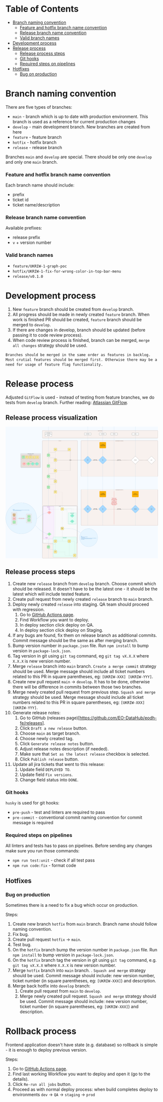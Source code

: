 # Table of Contents

- [Branch naming convention](#Branch-naming-convention)
  - [Feature and hotfix branch name convention](#Feature-and-hotfix-branch-name-convention)
  - [Release branch name convention](#Release-branch-name-convention)
  - [Valid branch names](#Valid-branch-names)
- [Development process](#Development-process)
- [Release process](#Release-process)
  - [Release process steps](#Release-process-steps)
  - [Git hooks](#Git-hooks)
  - [Required steps on pipelines](#Required-steps-on-pipelines)
- [Hotfixes](#Hotfixes)
  - [Bug on production](#Bug-on-production)

# Branch naming convention

There are five types of branches:

- `main` - branch which is up to date with production environment. This branch is used as a reference for current production changes
- `develop` - main development branch. New branches are created from here
- `feature` - feature branch
- `hotfix` - hotfix branch
- `release` - release branch

Branches `main` and `develop` are special. There should be only one `develop` and only one `main` branch.

### Feature and hotfix branch name convention

Each branch name should include:

- prefix
- ticket id
- ticket name/description

### Release branch name convention

Available prefixes:

- release prefix
- `v` + version number

### Valid branch names

- `feature/UKRIW-1-graph-poc`
- `hotfix/UKRIW-1-fix-for-wrong-color-in-top-bar-menu`
- `release/v0.1.0`

# Development process

1. New `feature` branch should be created from `develop` branch.
2. All progress should be made in newly created `feature` branch. When work is finished PR should be created, `feature` branch should be merged to `develop`.
3. If there are changes in develop, branch should be updated (before passing it to code review process).
4. When code review process is finished, branch can be merged, `merge all changes` strategy should be used.

```
Branches should be merged in the same order as features in backlog.
Most crutial features should be merged first. Otherwise there may be a need for usage of feature flag functionality.
```

# Release process

Adjusted `GitFlow` is used - instead of testing from feature branches, we do tests from `develop` branch. Further reading: [Atlassian GitFlow](https://www.atlassian.com/git/tutorials/comparing-workflows/gitflow-workflow).

## Release process visualization

![Release process flow](./schemas/release-process-flow.png)

## Release process steps

1. Create new `release` branch from `develop` branch. Choose commit which should be released. It doesn't have to be the latest one - it should be the latest which will include tested feature.
2. Create pull request from newly created `release` branch to `main` branch.
3. Deploy newly created `release` into staging. QA team should proceed with regression.
   1. Go to [GitHub Actions page](https://github.com/EO-DataHub/eodh-fe/actions).
   2. Find Workflow you want to deploy.
   3. In deploy section click deploy on QA.
   4. In deploy section click deploy on Staging.
4. If any bugs are found, fix them on release branch as additional commits. Commit message should be the same as after merging branch.
5. Bump version number in `package.json` file. Run `npm install` to bump version in `package-lock.json`.
6. Tag version in git using `git tag` command, eg `git tag vX.X.X` where `X.X.X` is new version number.
7. Merge `release` branch into `main` branch. `Create a merge commit` strategy should be used. Merge message should include all ticket numbers related to this PR in square parentheses, eg: `[UKRIW-XXX] [UKRIW-YYY]`.
8. Create new pull request `main` -> `develop`. It has to be done, otherwise there will be difference in commits between those two branches.
9. Merge newly created pull request from previous step. `Squash and merge` strategy should be used. Merge message should include all ticket numbers related to this PR in square parentheses, eg: `[UKRIW-XXX] [UKRIW-YYY]`.
10. Generate release notes:
    1. Go to GitHub (releases page)[https://github.com/EO-DataHub/eodh-fe/releases].
    2. Click `Draft a new release` button.
    3. Choose `main` as target branch.
    4. Choose newly created tag.
    5. Click `Generate release notes` button.
    6. Adjust release notes description (if needed).
    7. Make sure that `Set as the latest release` checkbox is selected.
    8. Click `Publish release` button.
11. Update all jira tickets that went to this release:
    1. Update field `DEPLOYED TO`.
    2. Update field `Fix versions`.
    3. Change field status into `DONE`.

### Git hooks

`husky` is used for git hooks:

- `pre-push` - test and linters are required to pass
- `pre-commit` - conventional commit naming convention for commit message is required

### Required steps on pipelines

All linters and tests has to pass on pipelines.
Before sending any changes make sure you run those commands:

- `npm run test:unit` - check if all test pass
- `npm run code:fix` - format code

## Hotfixes

### Bug on production

Sometimes there is a need to fix a bug which occur on production.

Steps:

1. Create new branch `hotfix` from `main` branch. Branch name should follow naming convention.
2. Fix bug.
3. Create pull request `hotfix` -> `main`.
4. Test bug.
5. On the `hotfix` branch bump the version number in `package.json` file. Run `npm install` to bump version in `package-lock.json`.
6. On the `hotfix` branch tag the version in git using `git tag` command, e.g. `git tag vX.X.X` where `X.X.X` is new version number.
7. Merge `hotfix` branch into `main` branch. . `Squash and merge` strategy should be used. Commit message should include: new version number, ticket number (in square parentheses, eg: `[UKRIW-XXX]`) and description.
8. Merge back hotfix into `develop` branch:
   1. Create pull request from `main` to `develop`.
   2. Merge newly created pull request. `Squash and merge` strategy should be used. Commit message should include: new version number, ticket number (in square parentheses, eg: `[UKRIW-XXX]`) and description.

# Rollback process

Frontend application doesn't have state (e.g. database) so rollback is simple - it is enough to deploy previous version.

Steps:

1. Go to [GitHub Actions page](https://github.com/EO-DataHub/eodh-fe/actions).
2. Find last working Workflow you want to deploy and open it (go to the details).
3. Click `Re-run all jobs` button.
4. Proceed as with normal deploy process: when build completes deploy to environments `dev` -> `QA` -> `staging` -> `prod`
